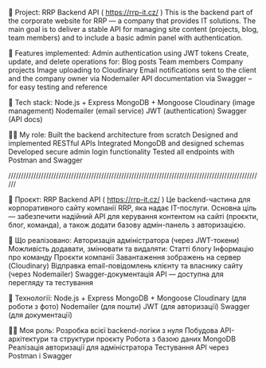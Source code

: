 📄 Project: RRP Backend API ( https://rrp-it.cz/ )
This is the backend part of the corporate website for RRP — a company that provides IT solutions. The main goal is to deliver a stable API for managing site content (projects, blog, team members) and to include a basic admin panel with authentication.

🔧 Features implemented:
Admin authentication using JWT tokens
Create, update, and delete operations for:
Blog posts
Team members
Company projects
Image uploading to Cloudinary
Email notifications sent to the client and the company owner via Nodemailer
API documentation via Swagger – for easy testing and reference

🧱 Tech stack:
Node.js + Express
MongoDB + Mongoose
Cloudinary (image management)
Nodemailer (email service)
JWT (authentication)
Swagger (API docs)

👨‍💻 My role:
Built the backend architecture from scratch
Designed and implemented RESTful APIs
Integrated MongoDB and designed schemas
Developed secure admin login functionality
Tested all endpoints with Postman and Swagger

//////////////////////////////////////////////////////////////////////////////////////////////////////

📄 Проєкт: RRP Backend API ( https://rrp-it.cz/ )
Це backend-частина для корпоративного сайту компанії RRP, яка надає IT-послуги. Основна ціль — забезпечити надійний API для керування контентом на сайті (проєкти, блог, команда), а також додати базову адмін-панель з авторизацією.

🔧 Що реалізовано:
Авторизація адміністратора (через JWT-токени)
Можливість додавати, змінювати та видаляти:
Статті блогу
Інформацію про команду
Проєкти компанії
Завантаження зображень на сервер (Cloudinary)
Відправка email-повідомлень клієнту та власнику сайту (через Nodemailer)
Swagger-документація API — доступна для перегляду та тестування

🧱 Технології:
Node.js + Express
MongoDB + Mongoose
Cloudinary (для роботи з фото)
Nodemailer (для пошти)
JWT (для авторизації)
Swagger (для документації)

👨‍💻 Моя роль:
Розробка всієї backend-логіки з нуля
Побудова API-архітектури та структури проєкту
Робота з базою даних MongoDB
Реалізація авторизації для адміністратора
Тестування API через Postman і Swagger
